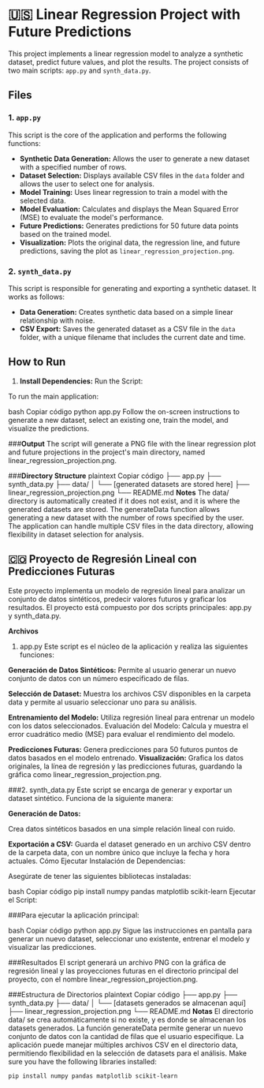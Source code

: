 # :us: Linear Regression Project with Future Predictions

This project implements a linear regression model to analyze a synthetic dataset, predict future values, and plot the results. The project consists of two main scripts: `app.py` and `synth_data.py`.

## Files

### 1. `app.py`

This script is the core of the application and performs the following functions:

- **Synthetic Data Generation:** Allows the user to generate a new dataset with a specified number of rows.
- **Dataset Selection:** Displays available CSV files in the `data` folder and allows the user to select one for analysis.
- **Model Training:** Uses linear regression to train a model with the selected data.
- **Model Evaluation:** Calculates and displays the Mean Squared Error (MSE) to evaluate the model's performance.
- **Future Predictions:** Generates predictions for 50 future data points based on the trained model.
- **Visualization:** Plots the original data, the regression line, and future predictions, saving the plot as `linear_regression_projection.png`.

### 2. `synth_data.py`

This script is responsible for generating and exporting a synthetic dataset. It works as follows:

- **Data Generation:** Creates synthetic data based on a simple linear relationship with noise.
- **CSV Export:** Saves the generated dataset as a CSV file in the `data` folder, with a unique filename that includes the current date and time.

## How to Run

1. **Install Dependencies:**
Run the Script:

To run the main application:

bash
Copiar código
python app.py
Follow the on-screen instructions to generate a new dataset, select an existing one, train the model, and visualize the predictions.

###**Output**
The script will generate a PNG file with the linear regression plot and future projections in the project's main directory, named linear_regression_projection.png.

###**Directory Structure**
plaintext
Copiar código
├── app.py
├── synth_data.py
├── data/
│   └── [generated datasets are stored here]
├── linear_regression_projection.png
└── README.md
**Notes**
The data/ directory is automatically created if it does not exist, and it is where the generated datasets are stored.
The generateData function allows generating a new dataset with the number of rows specified by the user.
The application can handle multiple CSV files in the data directory, allowing flexibility in dataset selection for analysis.



## 🇨🇴 Proyecto de Regresión Lineal con Predicciones Futuras

Este proyecto implementa un modelo de regresión lineal para analizar un conjunto de datos sintéticos, predecir valores futuros y graficar los resultados. El proyecto está compuesto por dos scripts principales: app.py y synth_data.py.

**Archivos**
1. app.py
Este script es el núcleo de la aplicación y realiza las siguientes funciones:

**Generación de Datos Sintéticos:**
Permite al usuario generar un nuevo conjunto de datos con un número especificado de filas.

**Selección de Dataset:** Muestra los archivos CSV disponibles en la carpeta data y permite al usuario seleccionar uno para su análisis.

**Entrenamiento del Modelo:** Utiliza regresión lineal para entrenar un modelo con los datos seleccionados.
Evaluación del Modelo: Calcula y muestra el error cuadrático medio (MSE) para evaluar el rendimiento del modelo.

**Predicciones Futuras:** Genera predicciones para 50 futuros puntos de datos basados en el modelo entrenado.
**Visualización:** Grafica los datos originales, la línea de regresión y las predicciones futuras, guardando la gráfica como linear_regression_projection.png.


###2. synth_data.py
Este script se encarga de generar y exportar un dataset sintético. Funciona de la siguiente manera:

**Generación de Datos:** 

Crea datos sintéticos basados en una simple relación lineal con ruido.

**Exportación a CSV:** Guarda el dataset generado en un archivo CSV dentro de la carpeta data, con un nombre único que incluye la fecha y hora actuales.
Cómo Ejecutar
Instalación de Dependencias:

Asegúrate de tener las siguientes bibliotecas instaladas:

bash
Copiar código
pip install numpy pandas matplotlib scikit-learn
Ejecutar el Script:

###Para ejecutar la aplicación principal:

bash
Copiar código
python app.py
Sigue las instrucciones en pantalla para generar un nuevo dataset, seleccionar uno existente, entrenar el modelo y visualizar las predicciones.

###Resultados
El script generará un archivo PNG con la gráfica de regresión lineal y las proyecciones futuras en el directorio principal del proyecto, con el nombre linear_regression_projection.png.

###Estructura de Directorios
plaintext
Copiar código
├── app.py
├── synth_data.py
├── data/
│   └── [datasets generados se almacenan aquí]
├── linear_regression_projection.png
└── README.md
**Notas**
El directorio data/ se crea automáticamente si no existe, y es donde se almacenan los datasets generados.
La función generateData permite generar un nuevo conjunto de datos con la cantidad de filas que el usuario especifique.
La aplicación puede manejar múltiples archivos CSV en el directorio data, permitiendo flexibilidad en la selección de datasets para el análisis.
   Make sure you have the following libraries installed:

   ```bash
   pip install numpy pandas matplotlib scikit-learn
